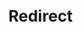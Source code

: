 ﻿---
layout: src/layouts/Redirect.astro
title: Redirect
redirect: /docs/projects/steps/configuration-features
pubDate:  2023-01-01
navSearch: false
navSitemap: false
navMenu: false
---
